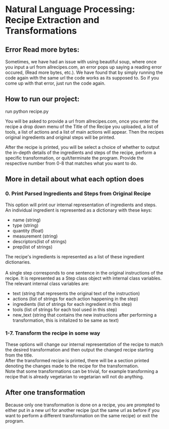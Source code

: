 # Natural Language Processing: Recipe Extraction and Transformations

<h2>Error Read more bytes:</h2>

Sometimes, we have had an issue with using beautiful soup, where once you input a url from allrecipes.com, an error pops up saying a reading error occured, (Read more bytes, etc.). We have found that by simply running the code again with the same url the code works as its supposed to. So if you come up with that error, just run the code again. 


<h2>How to run our project:</h2>

run python recipe.py

You will be asked to provide a url from allrecipes.com, once you enter the recipe a drop down menu of the Title of the Recipe you uploaded, a list of tools, a list of actions and a list of main actions will appear. Then the recipes original ingredients and original steps will be printed. 

After the recipe is printed, you will be select a choice of whether to output the in-depth details of the ingredients and steps of the recipe, perform a specific transformation, or quit/terminate the program. Provide the respective number from 0-8 that matches what you want to do.

<h2>More in detail about what each option does</h2>
<h3>0. Print Parsed Ingredients and Steps from Original Recipe</h3>
  This option will print our internal representation of ingredients and steps.<br />
  An individual ingredient is represented as a dictionary with these keys:
  <ul>
  <li>name (string)</li>
  <li>type (string)</li>
  <li>quantity (float)</li>
  <li>measurement (string)</li>
  <li>descriptors(list of strings)</li>
  <li>prep(list of strings)</li>
  </ul>
  The recipe's ingredients is represented as a list of these ingredient dictionaries.<br />
  <br />
  A single step corresponds to one sentence in the original instructions of the recipe. It is represented as a Step class object with internal class variables. <br />
  The relevant internal class variables are:
  <ul>
  <li>text (string that represents the original text of the instruction)</li>
  <li>actions (list of strings for each action happening in the step)</li>
  <li>ingredients (list of strings for each ingredient in this step)</li>
  <li>tools (list of strings for each tool used in this step)</li>
  <li>new_text (string that contains the new instructions after performing a transformation, this is initalized to be same as text)<br />
  </ul>
<h3>1-7. Transform the recipe in some way</h3>
  These options will change our internal representation of the recipe to match the desired transformation and then output the changed recipe starting from the title.<br />
  After the transformed recipe is printed, there will be a section printed denoting the changes made to the recipe for the transformation.<br />
  Note that some transformations can be trivial, for example transforming a recipe that is already vegetarian to vegetarian will not do anything.<br />
 
<h2>After one transformation</h2>
  Because only one transformation is done on a recipe, you are prompted to either put in a new url for another recipe (put the same url as before if you want to perform a different transformation on the same recipe) or exit the program.
